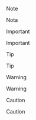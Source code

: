 > [!NOTE]
> Nota

> [!IMPORTANT]
> Important

> [!TIP]
> Tip

> [!WARNING]
> Warning

> [!CAUTION]
> Caution
